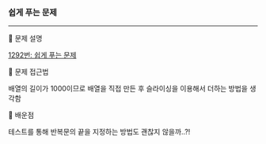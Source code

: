 ### 쉽게 푸는 문제
---
📌 문제 설명

[1292번: 쉽게 푸는 문제](https://www.acmicpc.net/problem/1292)

📌 문제 접근법

배열의 길이가 1000이므로 배열을 직접 만든 후 슬라이싱을 이용해서 더하는 방법을 생각함

📌 배운점

테스트를 통해 반복문의 끝을 지정하는 방법도 괜찮지 않을까..?!
